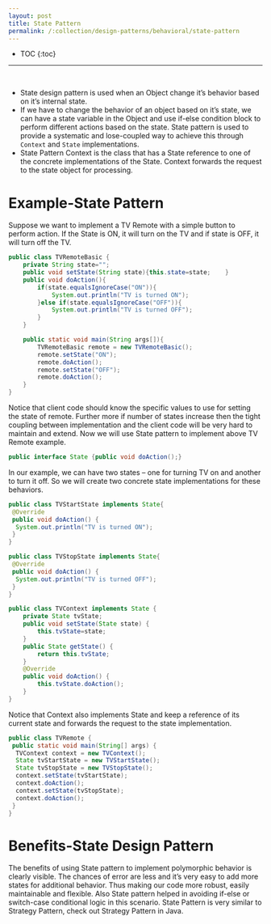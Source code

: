 ```yaml
---
layout: post
title: State Pattern
permalink: /:collection/design-patterns/behavioral/state-pattern
---
```


- TOC
{:toc}

<hr><br>

- State design pattern is used when an Object change it’s behavior based on it’s internal state.
- If we have to change the behavior of an object based on it’s state, we can have a state variable in the Object and use if-else condition block to perform different actions based on the state. State pattern is used to provide a systematic and lose-coupled way to achieve this through `Context` and `State` implementations.
- State Pattern Context is the class that has a State reference to one of the concrete implementations of the State. Context forwards the request to the state object for processing.

# Example-State Pattern
Suppose we want to implement a TV Remote with a simple button to perform action. If the State is ON, it will turn on the TV and if state is OFF, it will turn off the TV.

```java
public class TVRemoteBasic {
	private String state="";	
	public void setState(String state){this.state=state;	}	
	public void doAction(){
		if(state.equalsIgnoreCase("ON")){
			System.out.println("TV is turned ON");
		}else if(state.equalsIgnoreCase("OFF")){
			System.out.println("TV is turned OFF");
		}
	}

	public static void main(String args[]){
		TVRemoteBasic remote = new TVRemoteBasic();		
		remote.setState("ON");
		remote.doAction();		
		remote.setState("OFF");
		remote.doAction();
	}
}
```
Notice that client code should know the specific values to use for setting the state of remote. Further more if number of states increase then the tight coupling between implementation and the client code will be very hard to maintain and extend. Now we will use State pattern to implement above TV Remote example.
```java
public interface State {public void doAction();}
```
In our example, we can have two states – one for turning TV on and another to turn it off. So we will create two concrete state implementations for these behaviors.
```java
public class TVStartState implements State{
 @Override
 public void doAction() {
  System.out.println("TV is turned ON");
 }
}
```
```java
public class TVStopState implements State{
 @Override
 public void doAction() {
  System.out.println("TV is turned OFF");
 }
}
```
```java
public class TVContext implements State {
	private State tvState;
	public void setState(State state) {
		this.tvState=state;
	}
	public State getState() {
		return this.tvState;
	}
	@Override
	public void doAction() {
		this.tvState.doAction();
	}
}
```
Notice that Context also implements State and keep a reference of its current state and forwards the request to the state implementation.
```java
public class TVRemote {
 public static void main(String[] args) {
  TVContext context = new TVContext();
  State tvStartState = new TVStartState();
  State tvStopState = new TVStopState();		
  context.setState(tvStartState);
  context.doAction();		
  context.setState(tvStopState);
  context.doAction();		
 }
}
```

# Benefits-State Design Pattern
The benefits of using State pattern to implement polymorphic behavior is clearly visible. The chances of error are less and it’s very easy to add more states for additional behavior. Thus making our code more robust, easily maintainable and flexible. Also State pattern helped in avoiding if-else or switch-case conditional logic in this scenario. State Pattern is very similar to Strategy Pattern, check out Strategy Pattern in Java.
